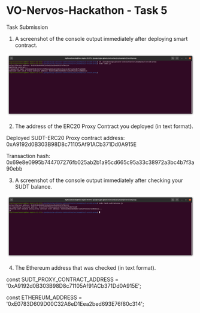 # VO-Nervos-Hackathon - Task 5
Task Submission

1. A screenshot of the console output immediately after deploying smart contract.

![Smart Contract](smart-contract.png "Screenshot of smart contract")


2. The address of the ERC20 Proxy Contract you deployed (in text format).


Deployed SUDT-ERC20 Proxy contract address: 0xA9192d0B303B98D8c71105Af91ACb371Dd0A915E

Transaction hash: 0x69e8e0995b744707276fb025ab2b1a95cd665c95a33c38972a3bc4b7f3a90ebb

3. A screenshot of the console output immediately after checking your SUDT balance.

![SUDT balance](sudt-balance.png "Screenshot of SUDT balance")

4. The Ethereum address that was checked (in text format).

const SUDT_PROXY_CONTRACT_ADDRESS = '0xA9192d0B303B98D8c71105Af91ACb371Dd0A915E';

const ETHEREUM_ADDRESS = '0xE0783D609D00C32A6eD1Eea2bed693E76f80c314';
